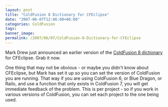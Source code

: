 ```yaml
---
layout: post
title: "ColdFusion 8 Dictionary for CFEclipse"
date: "2007-06-07T12:06:00+06:00"
categories: ColdFusion 
tags: 
banner_image: 
permalink: /2007/06/07/ColdFusion-8-Dictionary-for-CFEclipse
---
```


Mark Drew just announced an earlier version of the <a href="http://www.markdrew.co.uk/blog/index.cfm/2007/6/7/CF8-Syntax-Dictionaries-for-CFEclipse">ColdFusion 8 dictionary</a> for CFEclipse. Grab it now.

One thing that may not be obvious - or maybe you didn't know about CFEclipse, but Mark has set it up so you can set the version of ColdFusion you are running. That way if you are using ColdFusion 6, or Blue Dragon, or Railo, and use a function that only exists in ColdFusion 7, you will get immediate feedback of the problem. This is per project - so if you work in various versions of ColdFusion, you can set each project to the one being used.